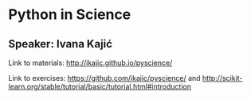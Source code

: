 # Python in Science
## Speaker: Ivana Kajić

Link to materials: http://ikajic.github.io/pyscience/

Link to exercises: https://github.com/ikajic/pyscience/ and http://scikit-learn.org/stable/tutorial/basic/tutorial.html#introduction
